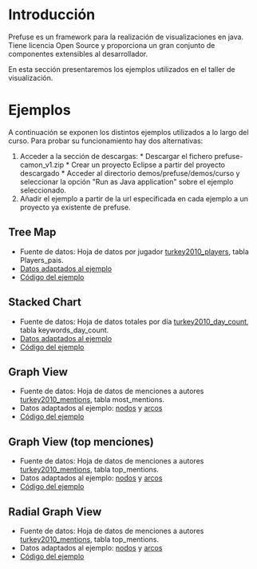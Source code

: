 # Introducción #
Prefuse es un framework para la realización de visualizaciones en java. Tiene licencia Open Source y proporciona un gran conjunto de componentes extensibles al desarrollador.

En esta sección presentaremos los ejemplos utilizados en el taller de visualización.

# Ejemplos #
A continuación se exponen los distintos ejemplos utilizados a lo largo del curso. Para probar su funcionamiento hay dos alternativas:
  1. Acceder a la sección de descargas:
    * Descargar el fichero prefuse-camon\_v1.zip
    * Crear un proyecto Eclipse a partir del proyecto descargado
    * Acceder al directorio demos/prefuse/demos/curso y seleccionar la opción "Run as Java application" sobre el ejemplo seleccionado.
  1. Añadir el ejemplo a partir de la url especificada en cada ejemplo a un proyecto ya existente de prefuse.

## Tree Map ##
  * Fuente de datos: Hoja de datos por jugador [turkey2010\_players](https://spreadsheets.google.com/ccc?key=0AvqG-02OdbLbdGNad1JfV1ZiOTdudndXcWVveWZjREE&hl=en#gid=0), tabla Players\_pais.
  * [Datos adaptados al ejemplo](https://camon.googlecode.com/svn/trunk/visualizacion_java/data/turkey2010_players.csv)
  * [Código del ejemplo](https://camon.googlecode.com/svn/trunk/visualizacion_java/code/TreeMap.java)


## Stacked Chart ##
  * Fuente de datos: Hoja de datos totales por día [turkey2010\_day\_count](https://spreadsheets.google.com/ccc?key=0AvqG-02OdbLbdE41c2RTWkRDdkx5M3NiZHB2WVhELVE&authkey=CPHt-pcF&hl=en#gid=4), tabla keywords\_day\_count.
  * [Datos adaptados al ejemplo](https://camon.googlecode.com/svn/trunk/visualizacion_java/data/turkey2010_day_count.csv)
  * [Código del ejemplo](https://camon.googlecode.com/svn/trunk/visualizacion_java/code/StackedChart.java)


## Graph View ##
  * Fuente de datos: Hoja de datos de menciones a autores [turkey2010\_mentions](https://spreadsheets.google.com/ccc?key=0AvqG-02OdbLbdGFoeHcxNm9qczBRWl9LWFFIamFILUE&hl=en&authkey=CIHiuYgI#gid=1), tabla most\_mentions.
  * Datos adaptados al ejemplo: [nodos](https://camon.googlecode.com/svn/trunk/visualizacion_java/data/turkey2010_most_mentions_nodes.csv) y [arcos](https://camon.googlecode.com/svn/trunk/visualizacion_java/data/turkey2010_most_mentions_arcs.csv)
  * [Código del ejemplo](https://camon.googlecode.com/svn/trunk/visualizacion_java/code/GraphViewAll.java)


## Graph View (top menciones) ##
  * Fuente de datos: Hoja de datos de menciones a autores [turkey2010\_mentions](https://spreadsheets.google.com/ccc?key=0AvqG-02OdbLbdGFoeHcxNm9qczBRWl9LWFFIamFILUE&hl=en&authkey=CIHiuYgI#gid=1), tabla top\_mentions.
  * Datos adaptados al ejemplo: [nodos](https://camon.googlecode.com/svn/trunk/visualizacion_java/data/turkey2010_top_mentions_nodes.csv) y [arcos](https://camon.googlecode.com/svn/trunk/visualizacion_java/data/turkey2010_top_mentions_arcs.csv)
  * [Código del ejemplo](https://camon.googlecode.com/svn/trunk/visualizacion_java/code/GraphViewTOP.java)

## Radial Graph View ##
  * Fuente de datos: Hoja de datos de menciones a autores [turkey2010\_mentions](https://spreadsheets.google.com/ccc?key=0AvqG-02OdbLbdGFoeHcxNm9qczBRWl9LWFFIamFILUE&hl=en&authkey=CIHiuYgI#gid=1), tabla top\_mentions.
  * Datos adaptados al ejemplo: [nodos](https://camon.googlecode.com/svn/trunk/visualizacion_java/data/turkey2010_top_mentions_nodes.csv) y [arcos](https://camon.googlecode.com/svn/trunk/visualizacion_java/data/turkey2010_top_mentions_arcs.csv)
  * [Código del ejemplo](https://camon.googlecode.com/svn/trunk/visualizacion_java/code/GraphViewTOP.java)